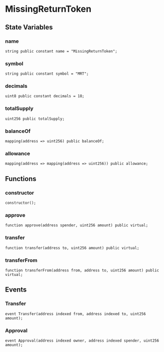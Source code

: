 # MissingReturnToken

## State Variables
### name

```solidity
string public constant name = "MissingReturnToken";
```


### symbol

```solidity
string public constant symbol = "MRT";
```


### decimals

```solidity
uint8 public constant decimals = 18;
```


### totalSupply

```solidity
uint256 public totalSupply;
```


### balanceOf

```solidity
mapping(address => uint256) public balanceOf;
```


### allowance

```solidity
mapping(address => mapping(address => uint256)) public allowance;
```


## Functions
### constructor


```solidity
constructor();
```

### approve


```solidity
function approve(address spender, uint256 amount) public virtual;
```

### transfer


```solidity
function transfer(address to, uint256 amount) public virtual;
```

### transferFrom


```solidity
function transferFrom(address from, address to, uint256 amount) public virtual;
```

## Events
### Transfer

```solidity
event Transfer(address indexed from, address indexed to, uint256 amount);
```

### Approval

```solidity
event Approval(address indexed owner, address indexed spender, uint256 amount);
```

